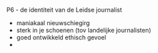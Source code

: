 P6 - de identiteit van de Leidse journalist
- maniakaal nieuwschiegirg
- sterk in je schoenen (tov landelijke journalisten)
- goed ontwikkeld ethisch gevoel
- 
